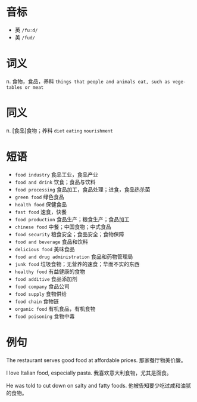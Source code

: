 # 音标

- 英 `/fuːd/`
- 美 `/fud/`

# 词义

n. 食物，食品，养料
`things that people and animals eat, such as vege-tables or meat`

# 同义

n. [食品]食物；养料
`diet` `eating` `nourishment`

# 短语

- `food industry` 食品工业，食品产业
- `food and drink` 饮食；食品与饮料
- `food processing` 食品加工，食品处理；进食，食品热杀菌
- `green food` 绿色食品
- `health food` 保健食品
- `fast food` 速食，快餐
- `food production` 食品生产；粮食生产；食品加工
- `chinese food` 中餐；中国食物；中式食品
- `food security` 粮食安全；食品安全；食物保障
- `food and beverage` 食品和饮料
- `delicious food` 美味食品
- `food and drug administration` 食品和药物管理局
- `junk food` 垃圾食物；无营养的速食；华而不实的东西
- `healthy food` 有益健康的食物
- `food additive` 食品添加剂
- `food company` 食品公司
- `food supply` 食物供给
- `food chain` 食物链
- `organic food` 有机食品，有机食物
- `food poisoning` 食物中毒

# 例句

The restaurant serves good food at affordable prices.
那家餐厅物美价廉。

I love Italian food, especially pasta.
我喜欢意大利食物，尤其是面食。

He was told to cut down on salty and fatty foods.
他被告知要少吃过咸和油腻的食物。


